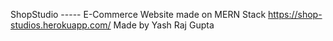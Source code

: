 ShopStudio ----- E-Commerce Website made on MERN Stack
https://shop-studios.herokuapp.com/
Made by Yash Raj Gupta
